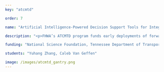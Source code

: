 ```yaml
---
key: "atcmtd"

order: 7

name: "Artificial Intelligence-Powered Decision Support Tools for Integrated Corridor Management on Interstate 24 Smart Corridor"

description: "<p>FHWA’s ATCMTD program funds early deployments of forward-looking technologies that can serve as national models. Our project, funded through this program, partners with the Southwest Research Institute (SwRI) and the Tennessee Department of Transportation (TDOT) to build a Artificial Intelligence Decision Support System (AI-DSS) on Interstate 24. Our project will use AI to advance a comprehensive Integrated Corridor Management system – part of the multiphase, 28-mile-long I-24 Smart Corridor project along that interstate and connecting highways and state routes. It will help address the challenges to creating a successful and comprehensive ICM system that include, for example, increased congestion, high incident rates and limited real-time performance monitoring. Physical improvements will be made along the existing I-24 corridor including extending ramp lengths, adding emergency pull-offs, and installing ramp meters. Intelligent Transportation Systems (ITS) features will also be deployed to upgrade signals and optimize signal timing on SR 1 and the connector routes and to provide information boards on both I-24 and SR 1. This project will be completed in 3 phases and is currently in phase 2, set to complete in Spring of 2023. <strong>Project: </strong><a href='https://www.tn.gov/tdot/projects/region-3/i-24-smart-corridor.html'>webpage</a></p>"

funding: "National Science Foundation, Tennessee Department of Transportation"

students: "Yuhang Zhang, Caleb Van Geffen"

image: /images/atcmtd_gantry.png
---
```

